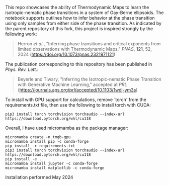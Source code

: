 This repo showcases the ability of Thermodynamic Maps to learn the isotropic-nematic phase transitions in a system of Gay-Berne ellipsoids. The notebook supports outlines how to infer behavior at the phase transition using only samples from either side of the phase transition. As indicated by the parent repository of this fork, this project is inspired strongly by the following work:

> Herron *et al.*, "Inferring phase transitions and critical exponents from limited observations with Thermodynamic Maps," 	*PNAS*, **121**, 52, 2024 (https://doi.org/10.1073/pnas.2321971121)

The publication corresponding to this repository has been published in *Phys. Rev. Lett.*:
> Beyerle and Tiwary, "Inferring the Isotropic-nematic Phase Transition with Generative Machine Learning,"  accepted at *PRL* (https://journals.aps.org/prl/accepted/10.1103/1wdj-ym3s)

To install with GPU support for calculations, remove `torch' from the requirements.txt file, then use the following to install torch with CUDA:

```
pip3 install torch torchvision torchaudio --index-url https://download.pytorch.org/whl/cu118
```

Overall, I have used micromamba as the package manager:
```
micromamba create -n tmgb-gpu
micromamba install pip -c conda-forge
pip install -r requirements.txt
pip3 install torch torchvision torchaudio --index-url https://download.pytorch.org/whl/cu118
pip install -e .
micromamba install jupyter -c conda-forge
micromamba install matplotlib -c conda-forge
```

Installation performed May 2024
